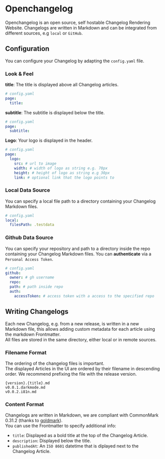 # Openchangelog
Openchangelog is an open source, self hostable Changelog Rendering Website.
Changelogs are written in Markdown and can be integrated from different sources, e.g `local` or `GitHub`.

## Configuration
You can configure your Changelog by adapting the `config.yaml` file.

### Look & Feel
**title**: The title is displayed above all Changelog articles.
```yaml
# config.yaml
page:
  title:
```
**subtitle**: The subtitle is displayed below the title.
```yaml
# config.yaml
page:
  subtitle:
```
**Logo**: Your logo is displayed in the header.
```yaml
# config.yaml
page:
  logo:
    src: # url to image
    width: # width of logo as string e.g. 70px
    height: # height of logo as string e.g 30px
    link: # optional link that the logo points to
```

### Local Data Source
You can specify a local file path to a directory containing your Changelog Markdown files.
```yaml
# config.yaml
local:
  filesPath: .testdata
```
### Github Data Source
You can specify your repository and path to a directory inside the repo containing your Changelog Markdown files.
You can **authenticate** via a `Personal Access Token`.
```yaml
# config.yaml
github:
  owner: # gh username
  repo:
  path: # path inside repo
  auth:
    accessToken: # access token with a access to the specified repo
```

## Writing Changelogs
Each new Changelog, e.g. from a new release, is written in a new Markdown file, this allows adding custom metadata for each article using the markdown Frontmatter.  
All files are stored in the same directory, either local or in remote sources.

### Filename Format
The ordering of the changelog files is important.  
The displayed Articles in the UI are ordered by their filename in descending order. We recommend prefixing the file with the release version.
```
{version}.{title}.md
v0.0.1.darkmode.md
v0.0.2.i81n.md
```

### Content Format
Changelogs are written in Markdown, we are compliant with CommonMark 0.31.2 (thanks to [goldmark](https://github.com/yuin/goldmark)).  
You can use the Frontmatter to specify additional info:
- `title`: Displayed as a bold title at the top of the Changelog Article.
- `description`: Displayed below the title.
- `publishedAt`: An `ISO 8601` datetime that is diplayed next to the Changelog Article.